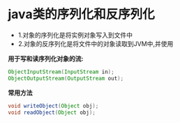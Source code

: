# java类的序列化和反序列化

- 1.对象的序列化是将实例对象写入到文件中
- 2.对象的反序列化是将文件中的对象读取到JVM中,并使用

**用于写和读序列化对象的流:**<br>
```java
ObjectInputStream(InputStream in);
ObjectOutputStream(OutputStream out);
```

**常用方法**<br>
```java
void writeObject(Object obj);
void readObject(Object obj);
```